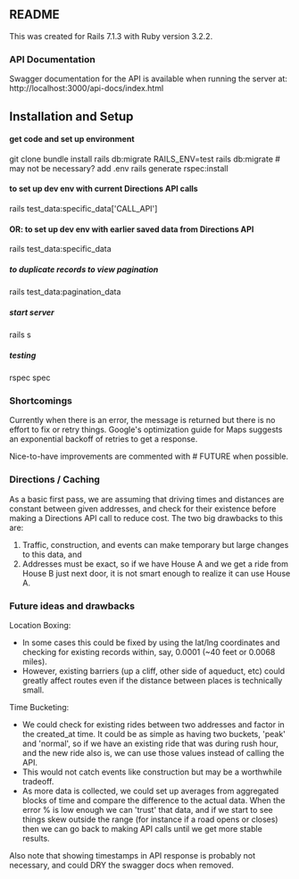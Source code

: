 ## README

This was created for Rails 7.1.3 with Ruby version 3.2.2.

### API Documentation
Swagger documentation for the API is available when running the server at: http://localhost:3000/api-docs/index.html

## Installation and Setup

#### get code and set up environment
git clone
bundle install
rails db:migrate
RAILS_ENV=test rails db:migrate  # may not be necessary?
add .env
rails generate rspec:install

#### to set up dev env with current Directions API calls
rails test_data:specific_data\['CALL_API'\]
#### OR: to set up dev env with earlier saved data from Directions API
rails test_data:specific_data

##### to duplicate records to view pagination
rails test_data:pagination_data

##### start server
rails s

##### testing
rspec spec


### Shortcomings
Currently when there is an error, the message is returned but there is no effort to fix or retry things. Google's optimization guide for Maps suggests an exponential backoff of retries to get a response.

Nice-to-have improvements are commented with # FUTURE when possible.


### Directions / Caching
As a basic first pass, we are assuming that driving times and distances are constant between given addresses, and check for their existence before making a Directions API call to reduce cost. The two big drawbacks to this are:
1) Traffic, construction, and events can make temporary but large changes to this data, and
2) Addresses must be exact, so if we have House A and we get a ride from House B just next door, it is not smart enough to realize it can use House A.


### Future ideas and drawbacks
Location Boxing:
* In some cases this could be fixed by using the lat/lng coordinates and checking for existing records within, say, 0.0001 (~40 feet or 0.0068 miles).
* However, existing barriers (up a cliff, other side of aqueduct, etc) could greatly affect routes even if the distance between places is technically small.

Time Bucketing:
* We could check for existing rides between two addresses and factor in the created_at time. It could be as simple as having two buckets, 'peak' and 'normal', so if we have an existing ride that was during rush hour, and the new ride also is, we can use those values instead of calling the API.
* This would not catch events like construction but may be a worthwhile tradeoff.
* As more data is collected, we could set up averages from aggregated blocks of time and compare the difference to the actual data. When the error % is low enough we can 'trust' that data, and if we start to see things skew outside the range (for instance if a road opens or closes) then we can go back to making API calls until we get more stable results.

Also note that showing timestamps in API response is probably not necessary, and could DRY the swagger docs when removed.
